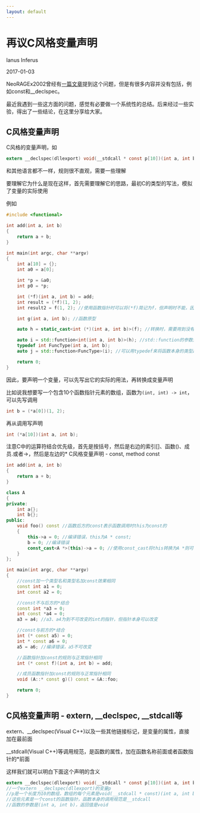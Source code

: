```yaml
---
layout: default
---
```


# 再议C风格变量声明

Ianus Inferus

2017-01-03

NeoRAGEx2002曾经有[一篇文章](http://www.cnblogs.com/neoragex2002/archive/2005/11/06/269974.html)提到这个问题，但是有很多内容并没有包括，例如const和__declspec。

最近我遇到一些这方面的问题，感觉有必要做一个系统性的总结。后来经过一些实验，得出了一些结论，在这里分享给大家。

## C风格变量声明

C风格的变量声明，如

```c
extern __declspec(dllexport) void(__stdcall * const p[10])(int a, int b);
```

和其他语言都不一样，规则很不直观，需要一些理解

要理解它为什么是现在这样，首先需要理解它的思路，最初C的类型的写法，模拟了变量的实际使用

例如

```c++
#include <functional>

int add(int a, int b)
{
    return a + b;
}

int main(int argc, char **argv)
{
    int a[10] = {};
    int a0 = a[0];

    int *p = &a0;
    int p0 = *p;

    int (*f)(int a, int b) = add;
    int result = (*f)(1, 2);
    int result2 = f(1, 2); //使用函数指针时可以将(*f)简记为f，但声明时不能，因为会和函数原型混淆

    int g(int a, int b); //函数原型

    auto h = static_cast<int (*)(int a, int b)>(f); //转换时，需要用到没有变量名的类型声明，此时只需要去掉变量名本身

    auto i = std::function<int(int a, int b)>(h); //std::function的参数是函数本身的类型
    typedef int FuncType(int a, int b);
    auto j = std::function<FuncType>(i); //可以用typedef来将函数本身的类型起一个名字

    return 0;
}
```

因此，要声明一个变量，可以先写出它的实际的用法，再转换成变量声明

比如说我想要写一个包含10个函数指针元素的数组，函数为`(int, int) -> int`，可以先写调用

```c
int b = (*a[0])(1, 2);
```

再从调用写声明

```c
int (*a[10])(int a, int b);
```

注意C中的运算符结合优先级，首先是按括号，然后是右边的索引[]、函数()、成员.或者->，然后是左边的*
C风格变量声明 - const, method const

```c++
int add(int a, int b)
{
    return a + b;
}

class A
{
private:
    int a{};
    int b{};
public:
    void foo() const //函数后方的const表示函数调用时this为const的
    {
        this->a = 0; //编译错误，this为A * const;
        b = 0; //编译错误
        const_cast<A *>(this)->a = 0; //使用const_cast将this转换为A *则可以编译成功
    }
};

int main(int argc, char **argv)
{
    //const加一个类型名和类型名加const效果相同
    const int a1 = 0;
    int const a2 = 0;

    //const不与后方的*结合
    const int *a3 = 0;
    int const *a4 = 0;
    a3 = a4; //a3、a4为到不可改变的int的指针，但指针本身可以改变

    //const与前方的*结合
    int (* const a5) = 0;
    int * const a6 = 0;
    a5 = a6; //编译错误，a5不可改变

    //函数指针加const的规则与正常指针相同
    int (* const f)(int a, int b) = add;

    //成员函数指针加const的规则与正常指针相同
    void (A::* const g)() const = &A::foo;

    return 0;
}
```

## C风格变量声明 - extern, __declspec, __stdcall等

extern、__declspec(Visual C++)以及一些其他链接标记，是变量的属性，直接加在最前面

__stdcall(Visual C++)等调用规范，是函数的属性，加在函数名称前面或者函数指针的*前面

这样我们就可以明白下面这个声明的含义

```c
extern __declspec(dllexport) void(__stdcall * const p[10])(int a, int b);
//一个extern __declspec(dllexport)的变量p
//p是一个长度为10的数组，数组的每个元素是void(__stdcall * const)(int a, int b)
//这些元素是一个const的函数指针，函数本身的调用规范是__stdcall
//函数的参数是(int a, int b)，返回值是void
```
